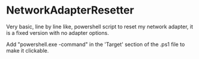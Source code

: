 # NetworkAdapterResetter 
Very basic, line by line like, powershell script to reset my network adapter, it is a fixed version with no adapter options.

Add "powershell.exe -command" in the 'Target' section of the .ps1 file to make it clickable. 